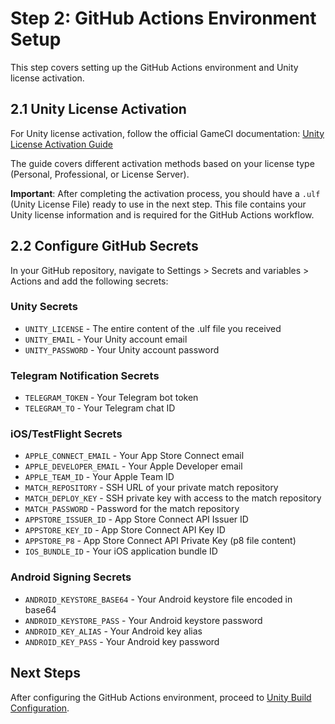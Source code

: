 # Step 2: GitHub Actions Environment Setup

This step covers setting up the GitHub Actions environment and Unity license activation.

## 2.1 Unity License Activation

For Unity license activation, follow the official GameCI documentation:
[Unity License Activation Guide](https://game.ci/docs/github/activation)

The guide covers different activation methods based on your license type (Personal, Professional, or License Server).

**Important**: After completing the activation process, you should have a `.ulf` (Unity License File) ready to use in the next step. This file contains your Unity license information and is required for the GitHub Actions workflow.

## 2.2 Configure GitHub Secrets

In your GitHub repository, navigate to Settings > Secrets and variables > Actions and add the following secrets:

### Unity Secrets

- `UNITY_LICENSE` - The entire content of the .ulf file you received
- `UNITY_EMAIL` - Your Unity account email
- `UNITY_PASSWORD` - Your Unity account password

### Telegram Notification Secrets

- `TELEGRAM_TOKEN` - Your Telegram bot token
- `TELEGRAM_TO` - Your Telegram chat ID

### iOS/TestFlight Secrets

- `APPLE_CONNECT_EMAIL` - Your App Store Connect email
- `APPLE_DEVELOPER_EMAIL` - Your Apple Developer email
- `APPLE_TEAM_ID` - Your Apple Team ID
- `MATCH_REPOSITORY` - SSH URL of your private match repository
- `MATCH_DEPLOY_KEY` - SSH private key with access to the match repository
- `MATCH_PASSWORD` - Password for the match repository
- `APPSTORE_ISSUER_ID` - App Store Connect API Issuer ID
- `APPSTORE_KEY_ID` - App Store Connect API Key ID
- `APPSTORE_P8` - App Store Connect API Private Key (p8 file content)
- `IOS_BUNDLE_ID` - Your iOS application bundle ID

### Android Signing Secrets

- `ANDROID_KEYSTORE_BASE64` - Your Android keystore file encoded in base64
- `ANDROID_KEYSTORE_PASS` - Your Android keystore password
- `ANDROID_KEY_ALIAS` - Your Android key alias
- `ANDROID_KEY_PASS` - Your Android key password

## Next Steps

After configuring the GitHub Actions environment, proceed to [Unity Build Configuration](03-unity-build-configuration.md). 
